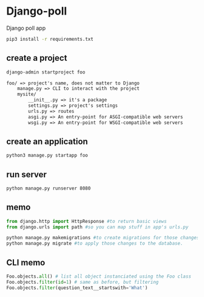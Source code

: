# Django-poll
Django poll app

```bash
pip3 install -r requirements.txt
```

## create a project
```bash
django-admin startproject foo
```
```txt
foo/ => project's name, does not matter to Django
    manage.py => CLI to interact with the project
    mysite/
        __init__.py => it's a package
        settings.py => project's settings
        urls.py => routes
        asgi.py => An entry-point for ASGI-compatible web servers
        wsgi.py => An entry-point for WSGI-compatible web servers
```
## create an application
```bash
python3 manage.py startapp foo
```


## run server
```bash
python manage.py runserver 8080
```

## memo
```python
from django.http import HttpResponse #to return basic views
from django.urls import path #so you can map stuff in app's urls.py

python manage.py makemigrations #to create migrations for those changes
python manage.py migrate #to apply those changes to the database.
```

## CLI memo
```python
Foo.objects.all() # list all object instanciated using the Foo class
Foo.objects.filter(id=1) # same as before, but filtering
Foo.objects.filter(question_text__startswith='What')